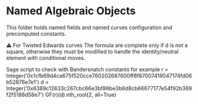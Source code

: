 # Named Algebraic Objects

This folder holds named fields and named curves configuration and precomputed constants.


⚠️ For Twisted Edwards curves
  The formula are complete only if d is not a square, otherwise
  they must be modified to handle the identity/neutral element with conditional moves.

Sage script to check with Bandersnatch constants for example
  r = Integer('0x1cfb69d4ca675f520cce760202687600ff8f87007419047174fd06b52876e7e1')
  d = Integer('0x6389c12633c267cbc66e3bf86be3b6d8cb66677177e54f92b369f2f5188d58e7')
  GF(r)(d).nth_root(2, all=True)
